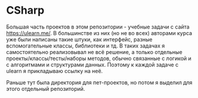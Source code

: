 # CSharp

Большая часть проектов в этом репозитории - учебные задачи с сайта https://ulearn.me/. В большинстве из них (но не во всех) авторами курса уже были написаны такие штуки, как интерфейс, разные вспомогательные классы, библиотеки и тд. В таких задачах я самостоятельно реализовывал не всё решение, а только отдельные проекты/классы/тесты/наборы методов, обычно связанные с логикой и с алгоритмами и структурами данных. Поэтому к каждой задаче с ulearn я прикладываю ссылку на неё.

Раньше тут была директория для пет-проектов, но потом я выделил для этого отдельный репозиторий.
